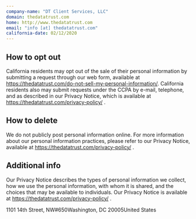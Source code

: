 ```yaml
---
company-name: "DT Client Services, LLC"
domain: thedatatrust.com
home: http://www.thedatatrust.com
email: "info [at] thedatatrust.com"
california-date: 02/12/2020
---
```

## How to opt out


California residents may opt out of the sale of their personal information by submitting a request through our web form, available at https://thedatatrust.com/do-not-sell-my-personal-information/. California residents also may submit requests under the CCPA by e-mail, telephone, and as described in our Privacy Notice, which is available at https://thedatatrust.com/privacy-policy/ .

## How to delete


We do not publicly post personal information online. For more information about our personal information practices, please refer to our Privacy Notice, available at https://thedatatrust.com/privacy-policy/ .

## Additional info


Our Privacy Notice describes the types of personal information we collect, how we use the personal information, with whom it is shared, and the choices that may be available to individuals. Our Privacy Notice is available at https://thedatatrust.com/privacy-policy/ .

1101 14th Street, NW#650Washington, DC 20005United States













